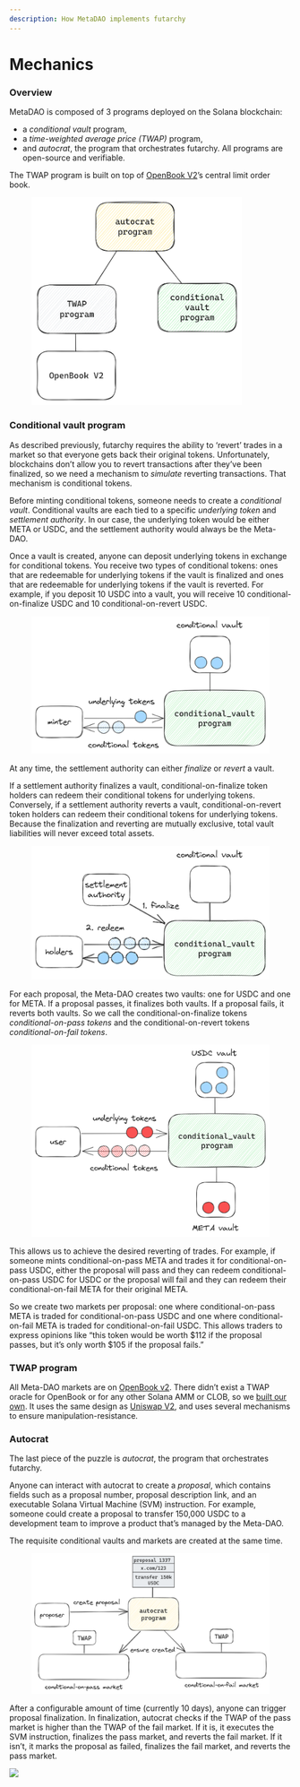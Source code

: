 ```yaml
---
description: How MetaDAO implements futarchy
---
```


# Mechanics

### Overview <a href="#overview" id="overview"></a>

MetaDAO is composed of 3 programs deployed on the Solana blockchain:

* a _conditional vault_ program,
* a _time-weighted average price (TWAP)_ program,
* and _autocrat_, the program that orchestrates futarchy. All programs are open-source and verifiable.

The TWAP program is built on top of [OpenBook V2](https://www.openbook-solana.com/)’s central limit order book.

<figure><img src="../.gitbook/assets/image (1).png" alt="" width="375"><figcaption></figcaption></figure>

### &#x20;Conditional vault program <a href="#conditional-vault-program" id="conditional-vault-program"></a>

As described previously, futarchy requires the ability to ‘revert’ trades in a market so that everyone gets back their original tokens. Unfortunately, blockchains don’t allow you to revert transactions after they’ve been finalized, so we need a mechanism to _simulate_ reverting transactions. That mechanism is conditional tokens.

Before minting conditional tokens, someone needs to create a _conditional vault_. Conditional vaults are each tied to a specific _underlying token_ and _settlement authority_. In our case, the underlying token would be either META or USDC, and the settlement authority would always be the Meta-DAO.

Once a vault is created, anyone can deposit underlying tokens in exchange for conditional tokens. You receive two types of conditional tokens: ones that are redeemable for underlying tokens if the vault is finalized and ones that are redeemable for underlying tokens if the vault is reverted. For example, if you deposit 10 USDC into a vault, you will receive 10 conditional-on-finalize USDC and 10 conditional-on-revert USDC.

<figure><img src="../.gitbook/assets/image (2).png" alt=""><figcaption></figcaption></figure>

At any time, the settlement authority can either _finalize_ or _revert_ a vault.

If a settlement authority finalizes a vault, conditional-on-finalize token holders can redeem their conditional tokens for underlying tokens. Conversely, if a settlement authority reverts a vault, conditional-on-revert token holders can redeem their conditional tokens for underlying tokens. Because the finalization and reverting are mutually exclusive, total vault liabilities will never exceed total assets.

<figure><img src="../.gitbook/assets/image (3).png" alt=""><figcaption></figcaption></figure>

For each proposal, the Meta-DAO creates two vaults: one for USDC and one for META. If a proposal passes, it finalizes both vaults. If a proposal fails, it reverts both vaults. So we call the conditional-on-finalize tokens _conditional-on-pass tokens_ and the conditional-on-revert tokens _conditional-on-fail tokens_.

<figure><img src="../.gitbook/assets/image (4).png" alt=""><figcaption></figcaption></figure>

This allows us to achieve the desired reverting of trades. For example, if someone mints conditional-on-pass META and trades it for conditional-on-pass USDC, either the proposal will pass and they can redeem conditional-on-pass USDC for USDC or the proposal will fail and they can redeem their conditional-on-fail META for their original META.

So we create two markets per proposal: one where conditional-on-pass META is traded for conditional-on-pass USDC and one where conditional-on-fail META is traded for conditional-on-fail USDC. This allows traders to express opinions like “this token would be worth $112 if the proposal passes, but it’s only worth $105 if the proposal fails.”

### &#x20;TWAP program <a href="#twap-program" id="twap-program"></a>

All Meta-DAO markets are on [OpenBook v2](https://github.com/openbook-dex/openbook-v2). There didn’t exist a TWAP oracle for OpenBook or for any other Solana AMM or CLOB, so we [built our own](https://github.com/metaDAOproject/openbook-twap). It uses the same design as [Uniswap V2](https://docs.uniswap.org/contracts/v2/concepts/core-concepts/oracles), and uses several mechanisms to ensure manipulation-resistance.

### &#x20;Autocrat <a href="#autocrat" id="autocrat"></a>

The last piece of the puzzle is _autocrat_, the program that orchestrates futarchy.

Anyone can interact with autocrat to create a _proposal_, which contains fields such as a proposal number, proposal description link, and an executable Solana Virtual Machine (SVM) instruction. For example, someone could create a proposal to transfer 150,000 USDC to a development team to improve a product that’s managed by the Meta-DAO.

The requisite conditional vaults and markets are created at the same time.

<figure><img src="../.gitbook/assets/image (5).png" alt=""><figcaption></figcaption></figure>

After a configurable amount of time (currently 10 days), anyone can trigger proposal finalization. In finalization, autocrat checks if the TWAP of the pass market is higher than the TWAP of the fail market. If it is, it executes the SVM instruction, finalizes the pass market, and reverts the fail market. If it isn’t, it marks the proposal as failed, finalizes the fail market, and reverts the pass market.

![](http://themetadao.org/img/autocrat-finalize.png)
